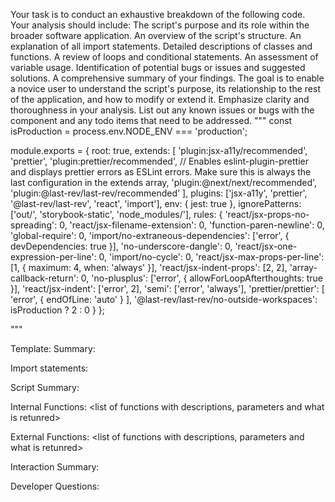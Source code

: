 Your task is to conduct an exhaustive breakdown of the following code. Your analysis should include:
The script's purpose and its role within the broader software application.
An overview of the script's structure.
An explanation of all import statements.
Detailed descriptions of classes and functions.
A review of loops and conditional statements.
An assessment of variable usage.
Identification of potential bugs or issues and suggested solutions.
A comprehensive summary of your findings.
The goal is to enable a novice user to understand the script's purpose, its relationship to the rest of the application, and how to modify or extend it. Emphasize clarity and thoroughness in your analysis.
List out any known issues or bugs with the component and any todo items that need to be addressed.
"""
const isProduction = process.env.NODE_ENV === 'production';

module.exports = {
  root: true,
  extends: [
    'plugin:jsx-a11y/recommended',
    'prettier',
    'plugin:prettier/recommended', // Enables eslint-plugin-prettier and displays prettier errors as ESLint errors. Make sure this is always the last configuration in the extends array,
    'plugin:@next/next/recommended',
    'plugin:@last-rev/last-rev/recommended'
  ],
  plugins: ['jsx-a11y', 'prettier', '@last-rev/last-rev', 'react', 'import'],
  env: {
    jest: true
  },
  ignorePatterns: ['out/', 'storybook-static', 'node_modules/'],
  rules: {
    'react/jsx-props-no-spreading': 0,
    'react/jsx-filename-extension': 0,
    'function-paren-newline': 0,
    'global-require': 0,
    'import/no-extraneous-dependencies': ['error', { devDependencies: true }],
    'no-underscore-dangle': 0,
    'react/jsx-one-expression-per-line': 0,
    'import/no-cycle': 0,
    'react/jsx-max-props-per-line': [1, { maximum: 4, when: 'always' }],
    'react/jsx-indent-props': [2, 2],
    'array-callback-return': 0,
    'no-plusplus': ['error', { allowForLoopAfterthoughts: true }],
    'react/jsx-indent': ['error', 2],
    'semi': ['error', 'always'],
    'prettier/prettier': [
      'error',
      {
        endOfLine: 'auto'
      }
    ],
    '@last-rev/last-rev/no-outside-workspaces': isProduction ? 2 : 0
  }
};

"""

Template:
Summary:
<brief overview of the file and all its major components>

Import statements:
<describe the imports and dependencies>

Script Summary:
<Summary of file>

Internal Functions:
<list of functions with descriptions, parameters and what is retunred>

External Functions:
<list of functions with descriptions, parameters and what is retunred>

Interaction Summary:
<a summary of how the file could interact with the rest of the application>

Developer Questions:
<a list of questions Developers working with this component may have the following questions when debugging>